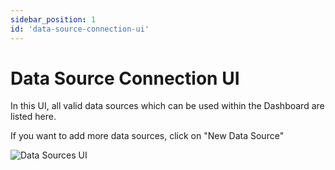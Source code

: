 ```yaml
---
sidebar_position: 1
id: 'data-source-connection-ui'
---
```


# Data Source Connection UI

In this UI, all valid data sources which can be used within the Dashboard are listed here.

If you want to add more data sources, click on "New Data Source"

![Data Sources UI](/img/connecting-to-data-sources/show-data-sources.png)
